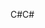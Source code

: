 <span data-ttu-id="0b1d0-101">C#</span><span class="sxs-lookup"><span data-stu-id="0b1d0-101">C#</span></span>